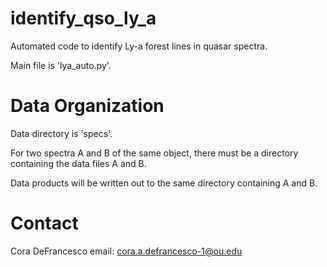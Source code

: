 # identify_qso_ly_a
Automated code to identify Ly-a forest lines in quasar spectra.

Main file is 'lya_auto.py'. 

# Data Organization

Data directory is 'specs'.

For two spectra A and B of the same object, there must be a directory containing the data files A and B.

Data products will be written out to the same directory containing A and B.

# Contact

Cora DeFrancesco
email: cora.a.defrancesco-1@ou.edu

